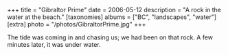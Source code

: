 +++
title = "Gibraltor Prime"
date = 2006-05-12
description = "A rock in the water at the beach."
[taxonomies]
albums = ["BC", "landscapes", "water"]
[extra]
photo = "/photos/GibraltorPrime.jpg"
+++

The tide was coming in and chasing us; we had been on that rock. A few minutes later, it was under water.
